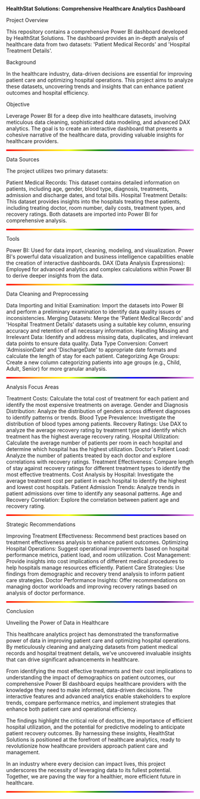 **HealthStat Solutions: Comprehensive Healthcare Analytics Dashboard**


Project Overview

This repository contains a comprehensive Power BI dashboard developed by HealthStat Solutions. The dashboard provides an in-depth analysis of healthcare data from two datasets: 'Patient Medical Records' and 'Hospital Treatment Details'.

Background

In the healthcare industry, data-driven decisions are essential for improving patient care and optimizing hospital operations. This project aims to analyze these datasets, uncovering trends and insights that can enhance patient outcomes and hospital efficiency.

Objective

Leverage Power BI for a deep dive into healthcare datasets, involving meticulous data cleaning, sophisticated data modeling, and advanced DAX analytics. The goal is to create an interactive dashboard that presents a cohesive narrative of the healthcare data, providing valuable insights for healthcare providers.
<hr style="height: 4px; border: none; background: linear-gradient(to right, red, orange, yellow, green, blue, indigo, violet);">

Data Sources

The project utilizes two primary datasets:

Patient Medical Records: This dataset contains detailed information on patients, including age, gender, blood type, diagnosis, treatments, admission and discharge dates, and total bills.
Hospital Treatment Details: This dataset provides insights into the hospitals treating these patients, including treating doctor, room number, daily costs, treatment types, and recovery ratings.
Both datasets are imported into Power BI for comprehensive analysis.
<hr style="height: 4px; border: none; background: linear-gradient(to right, red, orange, yellow, green, blue, indigo, violet);">

Tools

Power BI: Used for data import, cleaning, modeling, and visualization. Power BI's powerful data visualization and business intelligence capabilities enable the creation of interactive dashboards.
DAX (Data Analysis Expressions): Employed for advanced analytics and complex calculations within Power BI to derive deeper insights from the data.
<hr style="height: 4px; border: none; background: linear-gradient(to right, red, orange, yellow, green, blue, indigo, violet);">

Data Cleaning and Preprocessing

Data Importing and Initial Examination: Import the datasets into Power BI and perform a preliminary examination to identify data quality issues or inconsistencies.
Merging Datasets: Merge the 'Patient Medical Records' and 'Hospital Treatment Details' datasets using a suitable key column, ensuring accuracy and retention of all necessary information.
Handling Missing and Irrelevant Data: Identify and address missing data, duplicates, and irrelevant data points to ensure data quality.
Data Type Conversion: Convert 'AdmissionDate' and 'DischargeDate' to appropriate date formats and calculate the length of stay for each patient.
Categorizing Age Groups: Create a new column categorizing patients into age groups (e.g., Child, Adult, Senior) for more granular analysis.
<hr style="height: 4px; border: none; background: linear-gradient(to right, red, orange, yellow, green, blue, indigo, violet);">

Analysis Focus Areas

Treatment Costs: Calculate the total cost of treatment for each patient and identify the most expensive treatments on average.
Gender and Diagnosis Distribution: Analyze the distribution of genders across different diagnoses to identify patterns or trends.
Blood Type Prevalence: Investigate the distribution of blood types among patients.
Recovery Ratings: Use DAX to analyze the average recovery rating by treatment type and identify which treatment has the highest average recovery rating.
Hospital Utilization: Calculate the average number of patients per room in each hospital and determine which hospital has the highest utilization.
Doctor's Patient Load: Analyze the number of patients treated by each doctor and explore correlations with recovery ratings.
Treatment Effectiveness: Compare length of stay against recovery ratings for different treatment types to identify the most effective treatments.
Cost Analysis by Hospital: Investigate the average treatment cost per patient in each hospital to identify the highest and lowest cost hospitals.
Patient Admission Trends: Analyze trends in patient admissions over time to identify any seasonal patterns.
Age and Recovery Correlation: Explore the correlation between patient age and recovery rating.
<hr style="height: 4px; border: none; background: linear-gradient(to right, red, orange, yellow, green, blue, indigo, violet);">

Strategic Recommendations

Improving Treatment Effectiveness: Recommend best practices based on treatment effectiveness analysis to enhance patient outcomes.
Optimizing Hospital Operations: Suggest operational improvements based on hospital performance metrics, patient load, and room utilization.
Cost Management: Provide insights into cost implications of different medical procedures to help hospitals manage resources efficiently.
Patient Care Strategies: Use findings from demographic and recovery trend analysis to inform patient care strategies.
Doctor Performance Insights: Offer recommendations on managing doctor workloads and improving recovery ratings based on analysis of doctor performance.
<hr style="height: 4px; border: none; background: linear-gradient(to right, red, orange, yellow, green, blue, indigo, violet);">

Conclusion

Unveiling the Power of Data in Healthcare

This healthcare analytics project has demonstrated the transformative power of data in improving patient care and optimizing hospital operations. By meticulously cleaning and analyzing datasets from patient medical records and hospital treatment details, we've uncovered invaluable insights that can drive significant advancements in healthcare.

From identifying the most effective treatments and their cost implications to understanding the impact of demographics on patient outcomes, our comprehensive Power BI dashboard equips healthcare providers with the knowledge they need to make informed, data-driven decisions. The interactive features and advanced analytics enable stakeholders to explore trends, compare performance metrics, and implement strategies that enhance both patient care and operational efficiency.

The findings highlight the critical role of doctors, the importance of efficient hospital utilization, and the potential for predictive modeling to anticipate patient recovery outcomes. By harnessing these insights, HealthStat Solutions is positioned at the forefront of healthcare analytics, ready to revolutionize how healthcare providers approach patient care and management.

In an industry where every decision can impact lives, this project underscores the necessity of leveraging data to its fullest potential. Together, we are paving the way for a healthier, more efficient future in healthcare.
<hr style="height: 4px; border: none; background: linear-gradient(to right, red, orange, yellow, green, blue, indigo, violet);">
